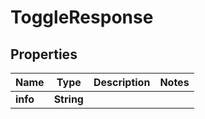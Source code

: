 

# ToggleResponse


## Properties

| Name | Type | Description | Notes |
|------------ | ------------- | ------------- | -------------|
|**info** | **String** |  |  |



